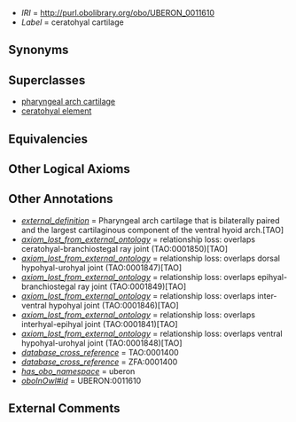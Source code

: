  * *IRI* = http://purl.obolibrary.org/obo/UBERON_0011610
 * *Label* = ceratohyal cartilage

## Synonyms


## Superclasses

 * [pharyngeal arch cartilage](../../UBERON/04/UBERON_0011004.md)
 * [ceratohyal element](../../UBERON/09/UBERON_0011609.md)

## Equivalencies


## Other Logical Axioms


## Other Annotations

 * *[external_definition](../../UBPROP/01/UBPROP_0000001.md)* = Pharyngeal arch cartilage that is bilaterally paired and the largest cartilaginous component of the ventral hyoid arch.[TAO]
 * *[axiom_lost_from_external_ontology](../../UBPROP/02/UBPROP_0000002.md)* = relationship loss: overlaps ceratohyal-branchiostegal ray joint (TAO:0001850)[TAO]
 * *[axiom_lost_from_external_ontology](../../UBPROP/02/UBPROP_0000002.md)* = relationship loss: overlaps dorsal hypohyal-urohyal joint (TAO:0001847)[TAO]
 * *[axiom_lost_from_external_ontology](../../UBPROP/02/UBPROP_0000002.md)* = relationship loss: overlaps epihyal-branchiostegal ray joint (TAO:0001849)[TAO]
 * *[axiom_lost_from_external_ontology](../../UBPROP/02/UBPROP_0000002.md)* = relationship loss: overlaps inter-ventral hypohyal joint (TAO:0001846)[TAO]
 * *[axiom_lost_from_external_ontology](../../UBPROP/02/UBPROP_0000002.md)* = relationship loss: overlaps interhyal-epihyal joint (TAO:0001841)[TAO]
 * *[axiom_lost_from_external_ontology](../../UBPROP/02/UBPROP_0000002.md)* = relationship loss: overlaps ventral hypohyal-urohyal joint (TAO:0001848)[TAO]
 * *[database_cross_reference](../../ef/oboInOwl#hasDbXref.md)* = TAO:0001400
 * *[database_cross_reference](../../ef/oboInOwl#hasDbXref.md)* = ZFA:0001400
 * *[has_obo_namespace](../../ce/oboInOwl#hasOBONamespace.md)* = uberon
 * *[oboInOwl#id](../../id/oboInOwl#id.md)* = UBERON:0011610

## External Comments

